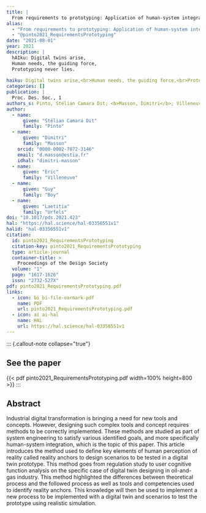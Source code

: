 ```yaml
---
title: |
  From requirements to prototyping: Application of human-system integration methodology to digital twin design
alias:
  - "From requirements to prototyping: Application of human-system integration methodology to digital twin design"
  - "@pinto2021_RequirementsPrototyping"
date: "2021-08-01"
year: 2021
description: |
  hAIku: Digital twins arise,
  Human needs, the guiding force,
  Prototyping never lies.
  
haiku: Digital twins arise,<br>Human needs, the guiding force,<br>Prototyping never lies.<br>
categories: []
publication: |
  Proc. Des. Soc., 1 
authors_s: Pinto, Stélian Camara Dit; <b>Masson, Dimitri</b>; Villeneuve, Eric; Boy, Guy; Urfels, Laetitia
author: 
  - name: 
      given: "Stélian Camara Dit"
      family: "Pinto" 
  - name: 
      given: "Dimitri"
      family: "Masson"
    orcid: "0000-0002-7072-3146" 
    email: "d.masson@estia.fr" 
    idhal: "dimitri-masson" 
  - name: 
      given: "Eric"
      family: "Villeneuve" 
  - name: 
      given: "Guy"
      family: "Boy" 
  - name: 
      given: "Laetitia"
      family: "Urfels" 
doi: "10.1017/pds.2021.423"
hal: "https://hal.science/hal-03356551v1"
halid: "hal-03356551v1"
citation:
  id: pinto2021_RequirementsPrototyping
  citation-key: pinto2021_RequirementsPrototyping
  type: article-journal
  container-title: >
    Proceedings of the Design Society
  volume: "1"
  page: "1617-1626"
  issn: "2732-527X"
pdf: pinto2021_RequirementsPrototyping.pdf
links:
  - icon: bi bi-file-earmark-pdf
    name: PDF
    url: pinto2021_RequirementsPrototyping.pdf
  - icon: ai ai-hal
    name: HAL
    url: https://hal.science/hal-03356551v1
---
```



::: {.callout-note collapse="true"}

## See the paper

{{< pdf pinto2021_RequirementsPrototyping.pdf width=100% height=800 >}} 
:::


## Abstract

Industrial digital transformation is bringing a need for new tools and concepts. However, designing such complex tools and concept requires methods to be correctly implemented. These methods are studied as part of system engineering to satisfy various identified goals, and more specifically human-system integration, which is the topic of this paper. This article introduces the method used to define key elements of human perception of reality called reality anchors to design scenarios to be tested in a digital twin prototype. This method goes from regulation study to user cognitive function analysis on the specific case of digital twin designing in oil-and-gas industry. This method highlighted the differences between theoretical process and the followed process as well as tools and competencies used to identify reality anchors. This knowledge will then be used to implement a new process to be implemented with a digital twin and scenarios to test the prototype using realistic simulation.
